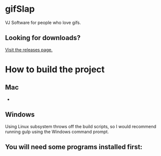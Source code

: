 # gifSlap
VJ Software for people who love gifs.

## Looking for downloads?
[Visit the releases page.](https://github.com/gridwalk/gifSlap/releases)

# How to build the project

## Mac

-

## Windows

Using Linux subsystem throws off the build scripts, so I would recommend running gulp using the Windows command prompt.

You will need some programs installed first:
- 
